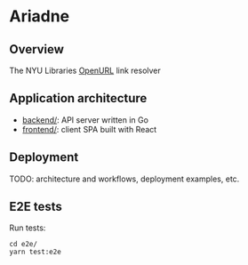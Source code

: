 # Ariadne

## Overview

The NYU Libraries [OpenURL](https://en.wikipedia.org/wiki/OpenURL) link resolver

## Application architecture

* [backend/](backend/README.md): API server written in Go
* [frontend/](frontend/README.md): client SPA built with React

## Deployment

TODO: architecture and workflows, deployment examples, etc.

## E2E tests

Run tests:

```
cd e2e/
yarn test:e2e
```
